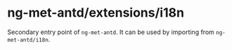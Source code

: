 # ng-met-antd/extensions/i18n

Secondary entry point of `ng-met-antd`. It can be used by importing from `ng-met-antd/i18n`.
